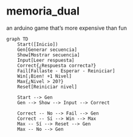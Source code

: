 # memoria_dual

an arduino game that’s more expensive than fun

```mermaid
graph TD
    Start([Inicio])
    Gen[Generar secuencia]
    Show[Mostrar secuencia]
    Input[Leer respuesta]
    Correct{¿Respuesta correcta?}
    Fail[Fallaste - Esperar - Reiniciar]
    Win[¡Bien! +1 Nivel]
    Max{¿Nivel > 20?}
    Reset[Reiniciar nivel]

    Start --> Gen
    Gen --> Show --> Input --> Correct

    Correct -- No --> Fail --> Gen
    Correct -- Sí --> Win --> Max
    Max -- Sí --> Reset --> Gen
    Max -- No --> Gen
```
